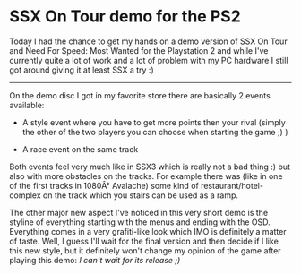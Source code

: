 # SSX On Tour demo for the PS2

Today I had the chance to get my hands on a demo version of SSX On Tour and Need For Speed: Most Wanted for the Playstation 2 and while I've currently quite a lot of work and a lot of problem with my PC hardware I still got around giving it at least SSX a try :)

-------------------------------



On the demo disc I got in my favorite store there are basically 2 events available:



* A style event where you have to get more points then your rival (simply the other of the two players you can choose when starting the game ;) )

* A race event on the same track



Both events feel very much like in SSX3 which is really not a bad thing :) but also with more obstacles on the tracks. For example there was (like in one of the first tracks in 1080Â° Avalache) some kind of restaurant/hotel-complex on the track which you stairs can be used as a ramp.



The other major new aspect I've noticed in this very short demo is the styline of everything starting with the menus and ending with the OSD. Everything comes in a very grafiti-like look which IMO is definitely a matter of taste. Well, I guess I'll wait for the final version and then decide if I like this new style, but it definitely won't change my opinion of the game after playing this demo: <em>I can't wait for its release ;) </em>